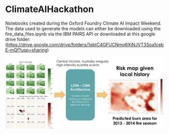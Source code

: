 # ClimateAIHackathon
Notebooks created during the Oxford Foundry Climate AI Impact Weekend. The data used to generate the models can either be downloaded using the fire_data_files.ipynb via the IBM PAIRS API or downloaded at this google drive folder: (https://drive.google.com/drive/folders/1qbtC4GFUCNmq6XjNJVT3Soa1cebE-mQf?usp=sharing)

![application-visualisation](https://github.com/con-schneider/ClimateAIHackathon/blob/master/git_png.png)
